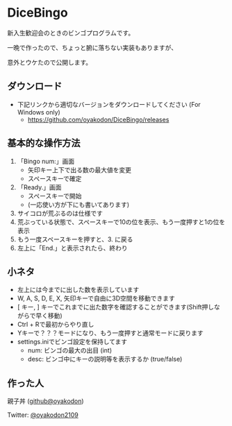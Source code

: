 # DiceBingo

新入生歓迎会のときのビンゴプログラムです。

一晩で作ったので、ちょっと腑に落ちない実装もありますが、

意外とウケたので公開します。

## ダウンロード

- 下記リンクから適切なバージョンをダウンロードしてください (For Windows only)
  - <https://github.com/oyakodon/DiceBingo/releases>

## 基本的な操作方法

1. 「Bingo num:」画面
    - 矢印キー上下で出る数の最大値を変更
    - スペースキーで確定
2. 「Ready.」画面
    - スペースキーで開始
    - (一応使い方が下にも書いてあります)
3. サイコロが荒ぶるのは仕様です
4. 荒ぶっている状態で、スペースキーで10の位を表示、もう一度押すと1の位を表示
5. もう一度スペースキーを押すと、3. に戻る
6. 左上に「End.」と表示されたら、終わり

## 小ネタ

- 左上には今までに出した数を表示しています
- W, A, S, D, E, X, 矢印キーで自由に3D空間を移動できます
- [ キー, ] キーでこれまでに出た数字を確認することができます(Shift押しながらで早く移動)
- Ctrl + Rで最初からやり直し
- Yキーで？？？モードになり、もう一度押すと通常モードに戻ります
- settings.iniでビンゴ設定を保持してます
  - num: ビンゴの最大の出目 (int)
  - desc: ビンゴ中にキーの説明等を表示するか (true/false)

## 作った人

親子丼 ([github@oyakodon](https://github.com/oyakodon))

Twitter: [@oyakodon2109](https://twitter.com/oyakodon2109)

